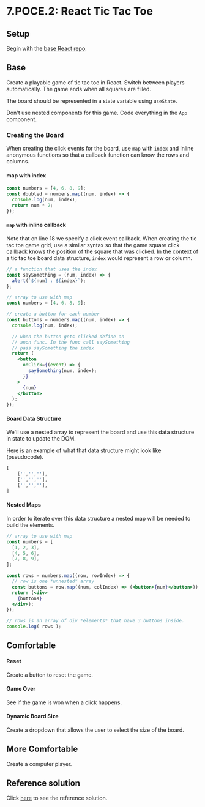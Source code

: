 # 7.POCE.2: React Tic Tac Toe

## Setup

Begin with the [base React repo](https://github.com/rocketacademy/react-express-base-bootcamp).

## Base

Create a playable game of tic tac toe in React. Switch between players automatically. The game ends when all squares are filled.

The board should be represented in a state variable using `useState`.

Don't use nested components for this game. Code everything in the `App` component.

### Creating the Board

When creating the click events for the board, use `map` with `index` and inline anonymous functions so that a callback function can know the rows and columns.

#### map with index

```javascript
const numbers = [4, 6, 8, 9];
const doubled = numbers.map((num, index) => {
  console.log(num, index);
  return num * 2;
});
```

#### `map` with inline callback

Note that on line 18 we specify a click event callback. When creating the tic tac toe game grid, use a similar syntax so that the game square click callback knows the position of the square that was clicked. In the context of a tic tac toe board data structure, `index` would represent a row or column.

```jsx
// a function that uses the index
const saySomething = (num, index) => {
  alert(`${num} : ${index}`);
};

// array to use with map
const numbers = [4, 6, 8, 9];

// create a button for each number
const buttons = numbers.map((num, index) => {
  console.log(num, index);

  // when the button gets clicked define an
  // anon func. In the func call saySomething
  // pass saySomething the index
  return (
    <button
      onClick={(event) => {
        saySomething(num, index);
      }}
    >
      {num}
    </button>
  );
});
```

#### Board Data Structure

We'll use a nested array to represent the board and use this data structure in state to update the DOM.

Here is an example of what that data structure might look like \(pseudocode\).

```jsx
[
    ['','',''],
    ['','',''],
    ['','',''],
]
```

#### Nested Maps

In order to iterate over this data structure a nested map will be needed to build the elements.

```jsx
// array to use with map
const numbers = [
  [1, 2, 3],
  [4, 5, 6],
  [7, 8, 9],
];

const rows = numbers.map((row, rowIndex) => {
  // row is one *unnested* array
  const buttons = row.map((num, colIndex) => (<button>{num}</button>));
  return (<div>
    {buttons}
  </div>);
});

// rows is an array of div *elements* that have 3 buttons inside.
console.log( rows );
```

## Comfortable

#### Reset

Create a button to reset the game.

#### Game Over

See if the game is won when a click happens.

#### Dynamic Board Size

Create a dropdown that allows the user to select the size of the board.

## More Comfortable

Create a computer player.

## Reference solution

Click [here](https://github.com/rocketacademy/react-express-base-bootcamp/tree/solution-tictactoe) to see the reference solution.


